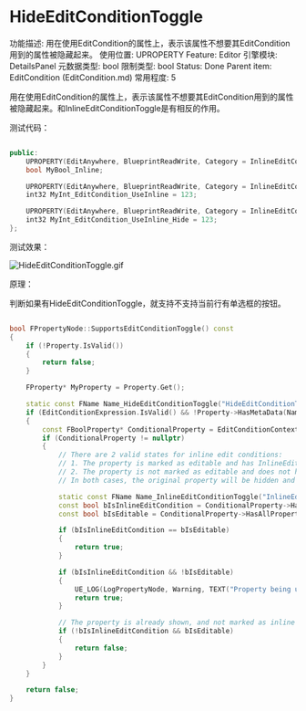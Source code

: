# HideEditConditionToggle

功能描述: 用在使用EditCondition的属性上，表示该属性不想要其EditCondition用到的属性被隐藏起来。
使用位置: UPROPERTY
Feature: Editor
引擎模块: DetailsPanel
元数据类型: bool
限制类型: bool
Status: Done
Parent item: EditCondition (EditCondition.md)
常用程度: 5

用在使用EditCondition的属性上，表示该属性不想要其EditCondition用到的属性被隐藏起来。和InlineEditConditionToggle是有相反的作用。

测试代码：

```cpp

public:
	UPROPERTY(EditAnywhere, BlueprintReadWrite, Category = InlineEditConditionToggle, meta = (InlineEditConditionToggle))
	bool MyBool_Inline;

	UPROPERTY(EditAnywhere, BlueprintReadWrite, Category = InlineEditConditionToggle, meta = (EditCondition = "MyBool_Inline"))
	int32 MyInt_EditCondition_UseInline = 123;

	UPROPERTY(EditAnywhere, BlueprintReadWrite, Category = InlineEditConditionToggle, meta = (HideEditConditionToggle,EditCondition = "MyBool_Inline"))
	int32 MyInt_EditCondition_UseInline_Hide = 123;
};
```

测试效果：

![HideEditConditionToggle.gif](HideEditConditionToggle/HideEditConditionToggle.gif)

原理：

判断如果有HideEditConditionToggle，就支持不支持当前行有单选框的按钮。

```cpp

bool FPropertyNode::SupportsEditConditionToggle() const
{
	if (!Property.IsValid())
	{
		return false;
	}

	FProperty* MyProperty = Property.Get();

	static const FName Name_HideEditConditionToggle("HideEditConditionToggle");
	if (EditConditionExpression.IsValid() && !Property->HasMetaData(Name_HideEditConditionToggle))
	{
		const FBoolProperty* ConditionalProperty = EditConditionContext->GetSingleBoolProperty(EditConditionExpression);
		if (ConditionalProperty != nullptr)
		{
			// There are 2 valid states for inline edit conditions:
			// 1. The property is marked as editable and has InlineEditConditionToggle set. 
			// 2. The property is not marked as editable and does not have InlineEditConditionToggle set.
			// In both cases, the original property will be hidden and only show up as a toggle.

			static const FName Name_InlineEditConditionToggle("InlineEditConditionToggle");
			const bool bIsInlineEditCondition = ConditionalProperty->HasMetaData(Name_InlineEditConditionToggle);
			const bool bIsEditable = ConditionalProperty->HasAllPropertyFlags(CPF_Edit);

			if (bIsInlineEditCondition == bIsEditable)
			{
				return true;
			}

			if (bIsInlineEditCondition && !bIsEditable)
			{
				UE_LOG(LogPropertyNode, Warning, TEXT("Property being used as inline edit condition is not editable, but has redundant InlineEditConditionToggle flag. Field \"%s\" in class \"%s\"."), *ConditionalProperty->GetNameCPP(), *Property->GetOwnerStruct()->GetName());
				return true;
			}

			// The property is already shown, and not marked as inline edit condition.
			if (!bIsInlineEditCondition && bIsEditable)
			{
				return false;
			}
		}
	}

	return false;
}
```